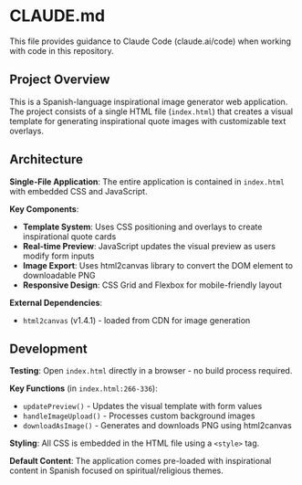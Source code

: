 # CLAUDE.md

This file provides guidance to Claude Code (claude.ai/code) when working with code in this repository.

## Project Overview

This is a Spanish-language inspirational image generator web application. The project consists of a single HTML file (`index.html`) that creates a visual template for generating inspirational quote images with customizable text overlays.

## Architecture

**Single-File Application**: The entire application is contained in `index.html` with embedded CSS and JavaScript.

**Key Components**:
- **Template System**: Uses CSS positioning and overlays to create inspirational quote cards
- **Real-time Preview**: JavaScript updates the visual preview as users modify form inputs
- **Image Export**: Uses html2canvas library to convert the DOM element to downloadable PNG
- **Responsive Design**: CSS Grid and Flexbox for mobile-friendly layout

**External Dependencies**:
- `html2canvas` (v1.4.1) - loaded from CDN for image generation

## Development

**Testing**: Open `index.html` directly in a browser - no build process required.

**Key Functions** (in `index.html:266-336`):
- `updatePreview()` - Updates the visual template with form values
- `handleImageUpload()` - Processes custom background images
- `downloadAsImage()` - Generates and downloads PNG using html2canvas

**Styling**: All CSS is embedded in the HTML file using a `<style>` tag.

**Default Content**: The application comes pre-loaded with inspirational content in Spanish focused on spiritual/religious themes.